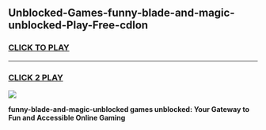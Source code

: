 
## Unblocked-Games-funny-blade-and-magic-unblocked-Play-Free-cdlon
<h3>
<a href="https://premium76.site?title=funny-blade-and-magic-unblocked&ref=20M">CLICK TO PLAY</a></h3>
<hr>

<h3>
<a href="https://premium76.site?title=funny-blade-and-magic-unblocked&ref=20M">CLICK 2 PLAY</a>
  
</h3>

<a href="https://premium76.site?title=funny-blade-and-magic-unblocked&ref=19M"><img src="https://clearcache.store/games.png"></a>


**funny-blade-and-magic-unblocked games unblocked: Your Gateway to Fun and Accessible Online Gaming**

